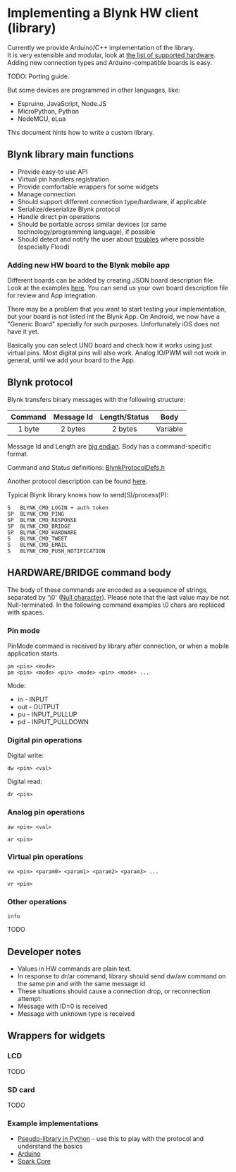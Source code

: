# Implementing a Blynk HW client (library)

Currently we provide Arduino/C++ implementation of the library.  
It is very extensible and modular, look at [the list of supported hardware](http://community.blynk.cc/t/hardware-supported-by-blynk/16).  
Adding new connection types and Arduino-compatible boards is easy.

TODO: Porting guide.

But some devices are programmed in other languages, like:
* Espruino, JavaScript, Node.JS
* MicroPython, Python
* NodeMCU, eLua

This document hints how to write a custom library.

## Blynk library main functions

* Provide easy-to use API
 * Virtual pin handlers registration
 * Provide comfortable wrappers for some widgets
* Manage connection
 * Should support different connection type/hardware, if applicable
* Serialize/deserialize Blynk protocol
* Handle direct pin operations
* Should be portable across similar devices (or same technology/programming language), if possible
* Should detect and notify the user about [troubles](./Troubleshooting.md) where possible (especially Flood)

### Adding new HW board to the Blynk mobile app

Different boards can be added by creating JSON board description file.
Look at the examples [here](https://github.com/blynkkk/blynk-library/tree/master/boards_json).
You can send us your own board description file for review and App integration.

There may be a problem that you want to start testing your implementation, but your board is not listed int the Blynk App.
On Android, we now have a "Generic Board" specially for such purposes.
Unfortunately iOS does not have it yet.

Basically you can select UNO board and check how it works using just virtual pins.
Most digital pins will also work.
Analog IO/PWM will not work in general, until we add your board to the App.

## Blynk protocol

Blynk transfers binary messages with the following structure:

| Command       | Message Id    | Length/Status   | Body     |
|:-------------:|:-------------:|:---------------:|:--------:|
| 1 byte        | 2 bytes       | 2 bytes         | Variable |

Message Id and Length are [big endian](http://en.wikipedia.org/wiki/Endianness#Big-endian).
Body has a command-specific format.

Command and Status definitions: [BlynkProtocolDefs.h](https://github.com/blynkkk/blynk-library/blob/master/Blynk/BlynkProtocolDefs.h)

Another protocol description can be found [here](https://github.com/blynkkk/blynk-server/blob/master/README_FOR_APP_DEVS.md#protocol-messages).

Typical Blynk library knows how to send(S)/process(P):

    S   BLYNK_CMD_LOGIN + auth token
    SP  BLYNK_CMD_PING
    SP  BLYNK_CMD_RESPONSE
    SP  BLYNK_CMD_BRIDGE
    SP  BLYNK_CMD_HARDWARE
    S   BLYNK_CMD_TWEET
    S   BLYNK_CMD_EMAIL
    S   BLYNK_CMD_PUSH_NOTIFICATION

## HARDWARE/BRIDGE command body

The body of these commands are encoded as a sequence of strings, separated by '\0' ([Null character](http://en.wikipedia.org/wiki/Null_character)).
Please note that the last value may be not Null-terminated.
In the following command examples \0 chars are replaced with spaces.

### Pin mode

PinMode command is received by library after connection, or when a mobile application starts.

    pm <pin> <mode>
    pm <pin> <mode> <pin> <mode> <pin> <mode> ...

Mode:
* in - INPUT
* out - OUTPUT
* pu - INPUT_PULLUP
* pd - INPUT_PULLDOWN

### Digital pin operations

Digital write:

    dw <pin> <val>

Digital read:

    dr <pin>

### Analog pin operations

    aw <pin> <val>

    ar <pin>

### Virtual pin operations

    vw <pin> <param0> <param1> <param2> <param3> ...

    vr <pin>

### Other operations

    info

TODO

## Developer notes
* Values in HW commands are plain text.
* In response to dr/ar command, library should send dw/aw command on the same pin and with the same message id.
* These situations should cause a connection drop, or reconnection attempt:
 * Message with ID=0 is received
 * Message with unknown type is received


## Wrappers for widgets

### LCD

TODO

### SD card

TODO

### Example implementations

* [Pseudo-library in Python](https://github.com/blynkkk/blynk-library/blob/master/tests/pseudo-library.py) - use this to play with the protocol and understand the basics
* [Arduino](https://github.com/blynkkk/blynk-library)
* [Spark Core](https://github.com/vshymanskyy/blynk-library-spark)
